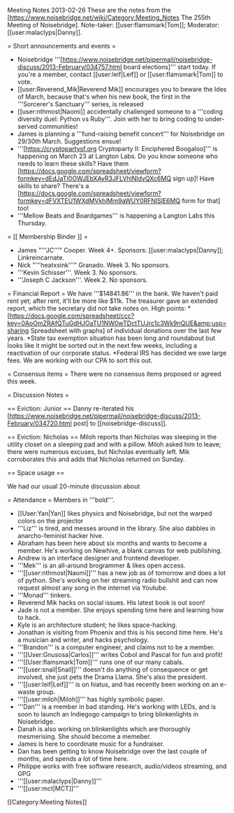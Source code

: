 Meeting Notes 2013-02-26 
 These are the notes from the [https://www.noisebridge.net/wiki/Category:Meeting_Notes The 255th Meeting of Noisebridge]. Note-taker: [[user:flamsmark|Tom]]; Moderator: [[user:malaclyps|Danny]].
 
= Short announcements and events =
* Noisebridge '''[https://www.noisebridge.net/pipermail/noisebridge-discuss/2013-February/034757.html board elections]''' start today. If you're a member, contact [[user:leif|Leif]] or [[user:flamsmark|Tom]] to vote.
* [[user:Reverend_Mik|Reverend Mik]] encourages you to beware the Ides of March, because that's when his new book, the first in the '''Sorcerer's Sanctuary''' series, is released
* [[user:nthmost|Naomi]] accidentally challenged someone to a '''coding diversity duel: Python vs Ruby'''. Join with her to bring coding to under-served communities!
* James is planning a '''fund-raising benefit concert''' for Noisebridge on 29/30th March. Suggestions ensue!
* '''[https://cryptopartysf.org Cryptoparty II: Enciphered Boogaloo]''' is happening on March 23 at Langton Labs. Do you know someone who needs to learn these skills? Have them [https://docs.google.com/spreadsheet/viewform?formkey=dEdJaTI0OWJEbXAyR3JFLVhlNldvQXc6MQ sign up]! Have skills to share? There's a [https://docs.google.com/spreadsheet/viewform?formkey=dFVXTEU1WXdMVkhlMm9aWUY0RFNlSlE6MQ form for that] too!
* '''Mellow Beats and Boardgames''' is happening a Langton Labs this Thursday.

= [[ Membership Binder ]] =
* James "'''JC'''" Cooper. Week 4+. Sponsors: [[user:malaclyps|Danny]]; Linkreincarnate.
* Nick "'''heatxsink'''" Granado. Week 3. No sponsors.
* '''Kevin Schisser'''. Week 3. No sponsors.
* '''Joseph C Jackson'''. Week 2. No sponsors.

= Financial Report =
We have '''$14841.86''' in the bank. We haven't paid rent yet; after rent, it'll be more like $11k. The treasurer gave an extended report, which the secretary did not take notes on. High points:
*[https://docs.google.com/spreadsheet/ccc?key=0AoOmZRAfQTuGdHJOaTU1NW0wTDctTUJrc1c3Wk9nQUE&amp;usp=sharing Spreadsheet with graphs] of individual donations over the last few years.
*State tax exemption situation has been long and roundabout but looks like it might be sorted out in the next few weeks, including a reactivation of our corporate status.
*Federal IRS has decided we owe large fees. We are working with our CPA to sort this out.

= Consensus items =
There were no consensus items proposed or agreed this week.

= Discussion Notes =

== Eviction: Junior ==
Danny re-iterated his [https://www.noisebridge.net/pipermail/noisebridge-discuss/2013-February/034720.html post] to [[noisebridge-discuss]].

== Eviction: Nicholas ==
Miloh reports than Nicholas was sleeping in the utility closet on a sleeping pad and with a pillow. Miloh asked him to leave; there were numerous excuses, but Nicholas eventually left. Mik corroborates this and adds that Nicholas returned on Sunday.

== Space usage ==

We had our usual 20-minute discussion about 

= Attendance =
Members in '''bold'''.

* [[User:Yan|Yan]] likes physics and Noisebridge, but not the warped colors on the projector
* '''Liz''' is tired, and messes around in the library. She also dabbles in anarcho-feminist hacker hive.
* Abraham has been here about six months and wants to become a member. He's working on Newhive, a blank canvas for web publishing.
* Andrew is an interface designer and frontend developer.
* '''Mek''' is an all-around brogrammer &amp; likes open access.
* '''[[user:nthmost|Naomi]]''' has a new job as of tomorrow and does a lot of python. She's working on her streaming radio bullshit and can now request almost any song in the internet via Youtube.
* '''Monad''' tinkers.
* Reverend Mik hacks on social issues. His latest book is out soon!
* Jade is not a member. She enjoys spending time here and learning how to hack.
* Kyle is an architecture student; he likes space-hacking.
* Jonathan is visiting from Phoenix and this is his second time here. He's a musician and writer, and hacks psychology.
* '''Brandon''' is a computer engineer, and claims not to be a member.
* '''[[User:Gnusosa|Carlos]]''' writes Cobol and Pascal for fun and profit!
* '''[[User:flamsmark|Tom]]''' runs one of our many cabals.
* '''[[user:snail|Snail]]''' doesn't do anything of consequence or get involved, she just pets the Drama Llama. She's also the president.
* '''[[user:leif|Leif]]''' is on hiatus, and has recently been working on an e-waste group.
* '''[[user:miloh|Miloh]]''' has highly symbolic paper.
* '''Dan''' is a member in bad standing. He's working with LEDs, and is soon to launch an Indiegogo campaign to bring blinkenlights in Noisebridge.
* Danah is also working on blinkenlights which are thoroughly mesmerising. She should become a memeber.
* James is here to coordinate music for a fundraiser.
* Dan has been getting to know Noisebridge over the last couple of months, and spends a lot of time here.
* Philippe works with free software research, audio/videos streaming, and GPG
* '''[[user:malaclyps|Danny]]'''
* '''[[user:mct|MCT]]'''

[[Category:Meeting Notes]]